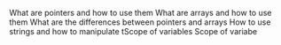 
What are pointers and how to use them
What are arrays and how to use them
What are the differences between pointers and arrays
How to use strings and how to manipulate tScope of variables
Scope of variabe
